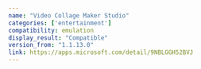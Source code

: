 ```yaml
---
name: "Video Collage Maker Studio"
categories: ['entertainment']
compatibility: emulation
display_result: "Compatible"
version_from: "1.1.13.0"
link: https://apps.microsoft.com/detail/9NBLGGH52BVJ
---
```

